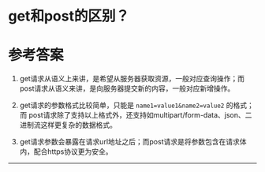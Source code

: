 # get和post的区别？

# 参考答案

1. get请求从语义上来讲，是希望从服务器获取资源，一般对应查询操作；而post请求从语义来讲，是向服务器提交新的内容，一般对应新增操作。

2. get请求的参数格式比较简单，只能是 `name1=value1&name2=value2` 的格式；而 post请求除了支持以上格式外，还支持如multipart/form-data、json、二进制流这样更复杂的数据格式。

3. get请求参数会暴露在请求url地址之后；而post请求是将参数包含在请求体内，配合https协议更为安全。

---
